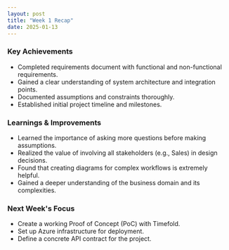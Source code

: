 ```yaml
---
layout: post
title: "Week 1 Recap"
date: 2025-01-13
---
```


### Key Achievements

- Completed requirements document with functional and non-functional requirements.
- Gained a clear understanding of system architecture and integration points.
- Documented assumptions and constraints thoroughly.
- Established initial project timeline and milestones.

### Learnings & Improvements

- Learned the importance of asking more questions before making assumptions.
- Realized the value of involving all stakeholders (e.g., Sales) in design decisions.
- Found that creating diagrams for complex workflows is extremely helpful.
- Gained a deeper understanding of the business domain and its complexities.

### Next Week's Focus

- Create a working Proof of Concept (PoC) with Timefold.
- Set up Azure infrastructure for deployment.
- Define a concrete API contract for the project.
